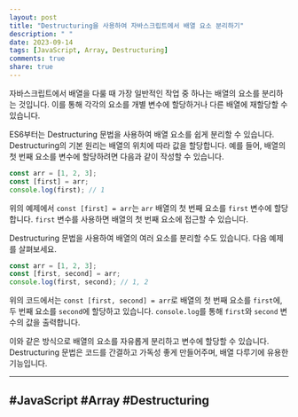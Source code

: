 ```yaml
---
layout: post
title: "Destructuring을 사용하여 자바스크립트에서 배열 요소 분리하기"
description: " "
date: 2023-09-14
tags: [JavaScript, Array, Destructuring]
comments: true
share: true
---
```


자바스크립트에서 배열을 다룰 때 가장 일반적인 작업 중 하나는 배열의 요소를 분리하는 것입니다. 이를 통해 각각의 요소를 개별 변수에 할당하거나 다른 배열에 재할당할 수 있습니다. 

ES6부터는 Destructuring 문법을 사용하여 배열 요소를 쉽게 분리할 수 있습니다. Destructuring의 기본 원리는 배열의 위치에 따라 값을 할당합니다. 예를 들어, 배열의 첫 번째 요소를 변수에 할당하려면 다음과 같이 작성할 수 있습니다. 

```javascript
const arr = [1, 2, 3];
const [first] = arr;
console.log(first); // 1
```

위의 예제에서 `const [first] = arr`는 `arr` 배열의 첫 번째 요소를 `first` 변수에 할당합니다. `first` 변수를 사용하면 배열의 첫 번째 요소에 접근할 수 있습니다. 

Destructuring 문법을 사용하여 배열의 여러 요소를 분리할 수도 있습니다. 다음 예제를 살펴보세요.

```javascript
const arr = [1, 2, 3];
const [first, second] = arr;
console.log(first, second); // 1, 2
```

위의 코드에서는 `const [first, second] = arr`로 배열의 첫 번째 요소를 `first`에, 두 번째 요소를 `second`에 할당하고 있습니다. `console.log`를 통해 `first`와 `second` 변수의 값을 출력합니다.

이와 같은 방식으로 배열의 요소를 자유롭게 분리하고 변수에 할당할 수 있습니다. Destructuring 문법은 코드를 간결하고 가독성 좋게 만들어주며, 배열 다루기에 유용한 기능입니다.

---

## #JavaScript #Array #Destructuring